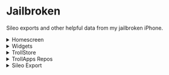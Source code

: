 # Jailbroken
Sileo exports and other helpful data from my jailbroken iPhone.

<details>
  <summary>Homescreen</summary>
  <img loading="lazy" width="60%" src="screenshots/2024 03 24/Homescreen.PNG" alt="Homescreen png" />
</details>
<details>
  <summary>Widgets</summary>
  <img loading="lazy" width="60%" src="screenshots/2024 03 24/Widgets.PNG" alt="Widgets png" />
</details>
<details>
  <summary>TrollStore</summary>
  <img loading="lazy" width="60%" src="screenshots/2024 03 24/TrollStore.PNG" alt="TrollStore png" />
</details>
<details>
  <summary>TrollApps Repos</summary>
  <img loading="lazy" width="60%" src="screenshots/2024 03 24/TrollApps.PNG" alt="TrollApps png" />
</details>
<details>
  <summary>Sileo Export</summary>
  <code>Alderis Color Picker:(ws.hbang.alderis) 1.2.3   
    AltList:(com.opa334.altlist) 1.0.10
    April:(me.luki.april) 3.1
    apt:(apt) 2.7.1
    Atria:(me.lau.atria) 1.4.1
    AudioSnapshotServer:(com.ryannair05.audiosnapshotserver) 2.3
    AutoUnlockX:(com.spark.autounlockx) 1.1.0-rootless
    Axon:(me.nepeta.axon) 1.4-2
    base:(base) 1-6
    bash:(bash) 5.2.15
    ca-certificates:(ca-certificates) 20230909
    Cephei Tweak Support:(ws.hbang.common) 2.0
    chariz-keyring:(chariz-keyring) 2021.07.18
    coreutils:(coreutils) 9.4
    darwintools:(darwintools) 1.6
    dash:(dash) 0.5.12
    debianutils:(debianutils) 5.7-1
    diffutils:(diffutils) 3.9
    diskdev-cmds:(diskdev-cmds) 697
    Dopamine BaseBin Link:(dopamine-basebin-link) 1.0.0
    dpkg:(dpkg) 1.22.0
    ElleKit:(ellekit) 1.1.2
    essential:(essential) 0-5
    file-cmds:(file-cmds) 400-1
    Filza File Manager:(com.tigisoftware.filza) 4.0.1-3
    findutils:(findutils) 4.9.0
    Fiona:(com.yan.fiona) 1.0.3
    Flora:(com.rosiepie.flora) 1.1.3
    gawk:(gawk) 5.1.0-2
    gettext-localizations:(gettext-localizations) 2020.10.07
    gpgv:(gpgv) 2.4.3
    grep:(grep) 3.11
    gzip:(gzip) 1.13
    havoc-keyring:(havoc-keyring) 2022.06.03
    iCleaner Pro:(com.exile90.icleanerpro) 7.10.0
    iSponsorBlock:(com.galacticdev.isponsorblock) 1.2.2
    Laetus:(com.spark.laetus) 3.5.1-rootless
    launchctl:(launchctl) 1:1.1.1
    libapt-pkg6.0:(libapt-pkg6.0) 2.7.1
    libassuan0:(libassuan0) 2.5.6
    libbrotli1:(libbrotli1) 1.1.0
    libcrypt2:(libcrypt2) 4.4.36
    libdimentio0:(libdimentio0) 1:0~20230202.7ffffff
    libedit0:(libedit0) 3.1-20230828
    libffi8:(libffi8) 3.4.4
    libgcrypt20:(libgcrypt20) 1.10.2
    LibGcUniversal:(com.mrgcgamer.libgcuniversal) 1.6.4
    libgmp10:(libgmp10) 6.3.0
    libgnutls30:(libgnutls30) 3.8.1
    libgpg-error0:(libgpg-error0) 1.47
    libhogweed6:(libhogweed6) 3.9.1
    libidn2-0:(libidn2-0) 2.3.4
    libintl8:(libintl8) 0.22
    libiosexec1:(libiosexec1) 1.3.1
    libkrw Plug-in (Dopamine):(libkrw0-dopamine) 2.0.1
    libkrw0:(libkrw0) 1.1.1
    liblz4-1:(liblz4-1) 1.9.4
    liblzma5:(liblzma5) 5.4.4
    libmd0:(libmd0) 1.1.0
    libmitsuhaforever:(com.ryannair05.libmitsuhaforever) 2.1
    libmpfr6:(libmpfr6) 4.1.0
    libncursesw6:(libncursesw6) 6.4
    libnettle8:(libnettle8) 3.9.1
    libnpth0:(libnpth0) 1.6-2
    libp11-kit0:(libp11-kit0) 0.25.0
    libpam-modules:(libpam-modules) 1000.0
    libpam2:(libpam2) 20230627
    libpcre1:(libpcre1) 8.45-1
    libpcre2-8-0:(libpcre2-8-0) 10.42
    libreadline8:(libreadline8) 8.2.0-1
    libroot (Dopamine):(libroot-dopamine) 1.0.1
    libSandy:(com.opa334.libsandy) 1.1.3
    libsparkcolourpicker:(com.spark.libsparkcolourpicker) 1.0.3-rootless
    libssl3:(libssl3) 3.0.10
    libtasn1-6:(libtasn1-6) 4.19.0
    libunistring5:(libunistring5) 1.1
    libxxhash0:(libxxhash0) 0.8.2
    libz-ng2:(libz-ng2) 2.1.3
    libzstd1:(libzstd1) 1.5.5
    Lynx 2:(com.mtac.lynxtwo) 2.5
    Mitsuha Forever:(com.ryannair05.mitsuhaforever) 2.2.2
    Moxy:(com.maxpatchs.moxy) 2.5
    ncurses-bin:(ncurses-bin) 6.4
    ncurses-term:(ncurses-term) 6.4
    NewTerm 3 Beta:(ws.hbang.newterm3) 3.0~beta1-3+debug
    p7zip:(p7zip) 17.04
    plutil:(plutil) 0.2.2
    PodsGrant:(com.lns.pogr) 0.3.0
    PreferenceLoader:(preferenceloader) 2.2.6-1
    procursus-keyring:(procursus-keyring) 2020.05.09-4
    profile.d:(profile.d) 0-7
    Return YouTube Music Dislike:(com.ps.returnytmdislikes) 1.0.0
    ScreenshotActions:(com.p2kdev.screenshotactions) 1.2
    sed:(sed) 4.9
    shell-cmds:(shell-cmds) 278-2
    shshd:(shshd) 1.1.1.1
    Sileo:(org.coolstar.sileo) 2.5
    snaputil:(snaputil) 12.3
    SnowBoard:(com.spark.snowboard) 1.5.26-Beta4-rootless
    SnowBoard:(com.spark.snowboardapplication) 1.1.0~Beta4-rootless
    Speedster:(com.hoangdus.speedster) 1.1.1
    SquidGesture:(com.lclrc.squidgesture) 1.3.5
    sudo:(sudo) 1.9.14p3
    system-cmds:(system-cmds) 950-2
    tar:(tar) 1.35
    Tweakio:(com.spartacus.tweakio) 0.1.0
    Tweakio iOS Repo Updates:(com.spartacus.tweakio.iosrepoupdates) 0.0.1
    uikittools:(uikittools) 2.1.6-1
    unrar:(unrar) 6.2.6
    unzip:(unzip) 6.0-28
    Velvet 2:(com.noisyflake.velvet2) 2.1.2-3
    vi:(vi) 070224
    YTMusicUltimate:(com.ginsu.ytmusicultimate) 1.5.2
    zip:(zip) 3.0-12
    zsh:(zsh) 5.9
    zsh-autosuggestions:(zsh-autosuggestions) 0.7.0
    zsh-syntax-highlighting:(zsh-syntax-highlighting) 0.7.1-1</code>
  </details>